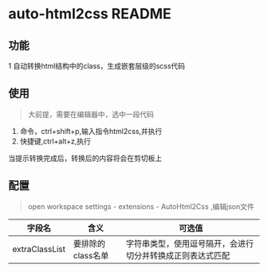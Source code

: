 <!--
 * @Author: 李文超
 * @Date: 2021-03-24 17:57:44
 * @LastEditors: 李文超
 * @LastEditTime: 2021-03-25 09:55:16
 * @Description: file content
 * 
 * @FilePath: \auto-html2css\README.md
-->
# auto-html2css README

## 功能

1 自动转换html结构中的class，生成嵌套层级的scss代码

## 使用

> 大前提，需要在编辑器中，选中一段代码

1. 命令，ctrl+shift+p,输入指令html2css,并执行
2. 快捷键,ctrl+alt+z,执行

当提示转换完成后，转换后的内容将会在剪切板上

## 配置

> open workspace settings - extensions - AutoHtml2Css ,编辑json文件

| 字段名         | 含义              | 可选值                                                     |
| -------------- | ----------------- | ---------------------------------------------------------- |
| extraClassList | 要排除的class名单 | 字符串类型，使用逗号隔开，会进行切分并转换成正则表达式匹配 |